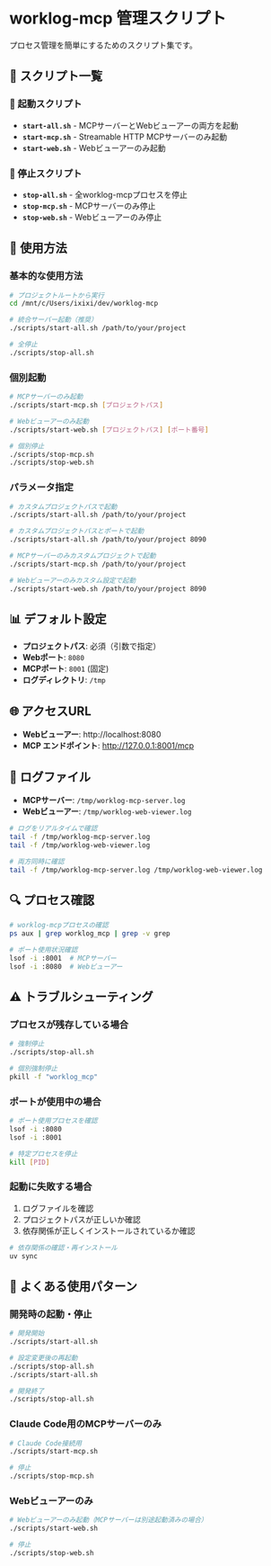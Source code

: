 # worklog-mcp 管理スクリプト

プロセス管理を簡単にするためのスクリプト集です。

## 📁 スクリプト一覧

### 🚀 起動スクリプト

- **`start-all.sh`** - MCPサーバーとWebビューアーの両方を起動
- **`start-mcp.sh`** - Streamable HTTP MCPサーバーのみ起動
- **`start-web.sh`** - Webビューアーのみ起動

### 🛑 停止スクリプト

- **`stop-all.sh`** - 全worklog-mcpプロセスを停止
- **`stop-mcp.sh`** - MCPサーバーのみ停止
- **`stop-web.sh`** - Webビューアーのみ停止

## 🔧 使用方法

### 基本的な使用方法

```bash
# プロジェクトルートから実行
cd /mnt/c/Users/ixixi/dev/worklog-mcp

# 統合サーバー起動（推奨）
./scripts/start-all.sh /path/to/your/project

# 全停止
./scripts/stop-all.sh
```

### 個別起動

```bash
# MCPサーバーのみ起動
./scripts/start-mcp.sh [プロジェクトパス]

# Webビューアーのみ起動
./scripts/start-web.sh [プロジェクトパス] [ポート番号]

# 個別停止
./scripts/stop-mcp.sh
./scripts/stop-web.sh
```

### パラメータ指定

```bash
# カスタムプロジェクトパスで起動
./scripts/start-all.sh /path/to/your/project

# カスタムプロジェクトパスとポートで起動
./scripts/start-all.sh /path/to/your/project 8090

# MCPサーバーのみカスタムプロジェクトで起動
./scripts/start-mcp.sh /path/to/your/project

# Webビューアーのみカスタム設定で起動
./scripts/start-web.sh /path/to/your/project 8090
```

## 📊 デフォルト設定

- **プロジェクトパス**: 必須（引数で指定）
- **Webポート**: `8080`
- **MCPポート**: `8001` (固定)
- **ログディレクトリ**: `/tmp`

## 🌐 アクセスURL

- **Webビューアー**: http://localhost:8080
- **MCP エンドポイント**: http://127.0.0.1:8001/mcp

## 📝 ログファイル

- **MCPサーバー**: `/tmp/worklog-mcp-server.log`
- **Webビューアー**: `/tmp/worklog-web-viewer.log`

```bash
# ログをリアルタイムで確認
tail -f /tmp/worklog-mcp-server.log
tail -f /tmp/worklog-web-viewer.log

# 両方同時に確認
tail -f /tmp/worklog-mcp-server.log /tmp/worklog-web-viewer.log
```

## 🔍 プロセス確認

```bash
# worklog-mcpプロセスの確認
ps aux | grep worklog_mcp | grep -v grep

# ポート使用状況確認
lsof -i :8001  # MCPサーバー
lsof -i :8080  # Webビューアー
```

## ⚠️ トラブルシューティング

### プロセスが残存している場合

```bash
# 強制停止
./scripts/stop-all.sh

# 個別強制停止
pkill -f "worklog_mcp"
```

### ポートが使用中の場合

```bash
# ポート使用プロセスを確認
lsof -i :8080
lsof -i :8001

# 特定プロセスを停止
kill [PID]
```

### 起動に失敗する場合

1. ログファイルを確認
2. プロジェクトパスが正しいか確認
3. 依存関係が正しくインストールされているか確認

```bash
# 依存関係の確認・再インストール
uv sync
```

## 🎯 よくある使用パターン

### 開発時の起動・停止

```bash
# 開発開始
./scripts/start-all.sh

# 設定変更後の再起動
./scripts/stop-all.sh
./scripts/start-all.sh

# 開発終了
./scripts/stop-all.sh
```

### Claude Code用のMCPサーバーのみ

```bash
# Claude Code接続用
./scripts/start-mcp.sh

# 停止
./scripts/stop-mcp.sh
```

### Webビューアーのみ

```bash
# Webビューアーのみ起動（MCPサーバーは別途起動済みの場合）
./scripts/start-web.sh

# 停止
./scripts/stop-web.sh
```